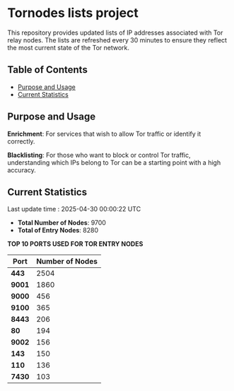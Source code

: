 # Tornodes lists project

This repository provides updated lists of IP addresses associated with Tor relay nodes. The lists are refreshed every 30 minutes to ensure they reflect the most current state of the Tor network.

## Table of Contents

- [Purpose and Usage](#purpose-and-usage)
- [Current Statistics](#current-statistics)


## Purpose and Usage

**Enrichment**: For services that wish to allow Tor traffic or identify it correctly.

**Blacklisting**: For those who want to block or control Tor traffic, understanding which IPs belong to Tor can be a starting point with a high accuracy.

## Current Statistics

Last update time : 2025-04-30 00:00:22 UTC

- **Total Number of Nodes**: 9700
- **Total of Entry Nodes**: 8280

**TOP 10 PORTS USED FOR TOR ENTRY NODES**

| **Port** | **Number of Nodes** |
|------|-----------------|
| **443**   | 2504  |
| **9001**   | 1860  |
| **9000**   | 456  |
| **9100**   | 365  |
| **8443**   | 206  |
| **80**   | 194  |
| **9002**   | 156  |
| **143**   | 150  |
| **110**   | 136  |
| **7430**   | 103  |

